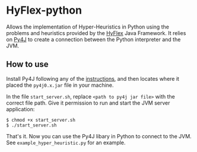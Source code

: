 # HyFlex-python
Allows the implementation of Hyper-Heuristics in Python using the problems and
heuristics provided by the
[HyFlex](http://www.asap.cs.nott.ac.uk/external/chesc2011/hyflex_description.html)
Java Framework. It relies on [Py4J](https://www.py4j.org/) to create a
connection between the Python interpreter and the JVM.

## How to use
Install Py4J following any of the
[instructions](https://www.py4j.org/install.html#id1), and then locates where it
placed the `py4j0.x.jar` file in your machine.

In the file `start_server.sh`, replace `<path to py4j jar file>` with the correct
file path. Give it permission to run and start the JVM server application:

```
$ chmod +x start_server.sh
$ ./start_server.sh
```

That's it. Now you can use the Py4J libary in Python to connect to the JVM. See
`example_hyper_heuristic.py` for an example.
